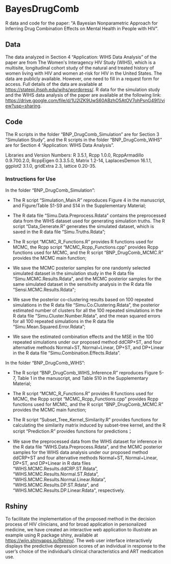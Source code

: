 # BayesDrugComb
R data and code for the paper:
"A Bayesian Nonparametric Approach for Inferring Drug Combination Effects on Mental Health in People with HIV".

## Data

The data analyzed in Section 4 “Application: WIHS Data Analysis” of the paper are from The Women's Interagency HIV Study (WIHS), which is a multisite, longitudinal cohort study of the natural and treated history of women living with HIV and women at-risk for HIV in the United States.
The data are publicly available. However, one need to fill in a request form for access. Full details of the data are available at https://statepi.jhsph.edu/wihs/wordpress/. R data for the simulation study and the WIHS data analysis of the paper are available at the following link: https://drive.google.com/file/d/1U2lZK9UwS60ABzhO5AtOV7ohPsnG49l1/view?usp=sharing.

## Code 

The R scripts in the folder “BNP_DrugComb_Simulation” are for Section 3 “Simulation Study”, and the R scripts in the folder “BNP_DrugComb_WIHS” are for Section 4 “Application: WIHS Data Analysis”. 

Libraries and Version Numbers: R 3.5.1, Rcpp 1.0.0, RcppArmadillo 0.9.700.2.0, RcppEigen 0.3.3.5.0, Matrix 1.2-14, LaplacesDemon 16.1.1, ggplot2 3.1.0, gridExtra 2.3, lattice 0.20-35.

### Instructions for Use

In the folder “BNP_DrugComb_Simulation”:

* The R script “Simulation_Main.R” reproduces Figure 4 in the manuscript, and Figure/Table S1-S9 and S14 in the Supplementary Material;
    
* The R data file “Simu.Data.Preprocess.Rdata” contains the preprocessed data from the WIHS dataset used for generating simulation truths. The R script “Data_Generate.R” generates the simulated dataset, which is saved in the R data file “Simu.Truths.Rdata”;  

* The R script “MCMC_R_Functions.R” provides R functions used for MCMC, the Rcpp script “MCMC_Rcpp_Functions.cpp” provides Rcpp functions used for MCMC, and the R script “BNP_DrugComb_MCMC.R” provides the MCMC main function;

* We save the MCMC posterior samples for one randomly selected simulated dataset in the simulation study in the R data file “Simu.MCMC.Results.Rdata", and the MCMC posterior samples for the same simulated dataset in the sensitivity analysis in the R data file “Sensi.MCMC.Results.Rdata";

* We save the posterior co-clustering results based on 100 repeated simulations in the R data file “Simu.Co.Clustering.Rdata”, the posterior estimated number of clusters for all the 100 repeated simulations in the R data file "Simu.Cluster.Number.Rdata", and the mean squared errors for all 100 repeated simulations in the R data file “Simu.Mean.Squared.Error.Rdata”;

* We save the estimated combination effects and the MSE in the 100 repeated simulations under our proposed method ddCRP+ST, and four alternative methods Normal+ST, Normal+Linear, DP+ST, and DP+Linear in the R data file “Simu.Combination.Effects.Rdata”.

In the folder “BNP_DrugComb_WIHS”:

* The R script “BNP_DrugComb_WIHS_Inference.R” reproduces Figure 5-7, Table 1 in the manuscript, and Table S10 in the Supplementary Material;

* The R script “MCMC_R_Functions.R” provides R functions used for MCMC, the Rcpp script “MCMC_Rcpp_Functions.cpp” provides Rcpp functions used for MCMC, and the R script “BNP_DrugComb_MCMC.R” provides the MCMC main function;

* The R script “Subset_Tree_Kernel_Similarity.R” provides functions for calculating the similarity matrix induced by subset-tree kernel, and the R script “Prediction.R” provides functions for predictions；

* We save the preprocessed data from the WIHS dataset for inference in the R data file “WIHS.Data.Preprocess.Rdata”, and the MCMC posterior samples for the WIHS data analysis under our proposed method ddCRP+ST and four altervative methods Normal+ST, Normal+Linear, DP+ST, and DP+Linear in R data files “WIHS.MCMC.Results.ddCRP.ST.Rdata”, “WIHS.MCMC.Results.Normal.ST.Rdata”, “WIHS.MCMC.Results.Normal.Linear.Rdata”, “WIHS.MCMC.Results.DP.ST.Rdata”, and “WIHS.MCMC.Results.DP.Linear.Rdata", respectively.

## Rshiny

To facilitate the implementation of the proposed method in the decision process of HIV clinicians, and for broad application in personalized medicine, we have created an interactive web application to illustrate an example using R package shiny, available at https://wjin.shinyapps.io/Rshiny/.
The web user interface interactively displays the predictive depression scores of an individual in response to the user’s choice of the individual’s clinical characteristics and ART medication use.

